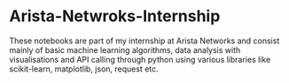# Arista-Netwroks-Internship

These notebooks are part of my internship at Arista Networks and consist mainly of basic machine learning algorithms, data analysis with visualisations and API calling through python using various libraries like scikit-learn, matplotlib, json, request etc. 

